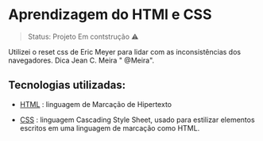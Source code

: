 # Aprendizagem do HTMl e CSS

> Status: Projeto Em contstrução ⚠️

Utilizei o reset css de Eric Meyer para lidar com as inconsistências dos navegadores. Dica  Jean C. Meira " @Meira".

## Tecnologias utilizadas:

- [HTML](https://developer.mozilla.org/pt-BR/docs/Web/HTML) : linguagem de Marcação de Hipertexto

- [CSS](https://developer.mozilla.org/pt-BR/docs/Web/CSS) : linguagem Cascading Style Sheet, usado para estilizar elementos escritos em uma linguagem de marcação como HTML.
